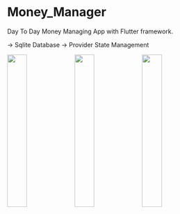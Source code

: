 # Money_Manager

Day To Day Money Managing App with Flutter framework.  

-> Sqlite Database
-> Provider State Management  

<img src="https://github.com/AzharKV/Money_Manager/blob/master/screenshot/20210702_154652.gif?raw=true" width="30%">   <img src="https://github.com/AzharKV/Money_Manager/blob/master/screenshot/20210702_155007.gif?raw=true" width="30%">      <img src="https://github.com/AzharKV/Money_Manager/blob/master/screenshot/20210702_155204.gif?raw=true" width="30%">